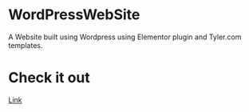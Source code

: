 # WordPressWebSite
A Website built using Wordpress using Elementor plugin and Tyler.com templates.

# Check it out
[Link](http://www.seifuexport.com)
